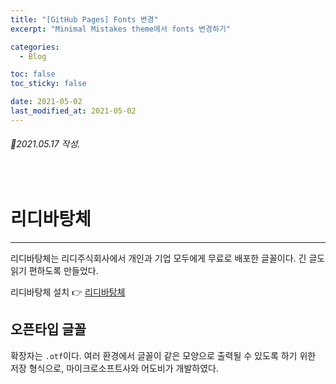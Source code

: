 ```yaml
---
title: "[GitHub Pages] Fonts 변경"
excerpt: "Minimal Mistakes theme에서 fonts 변경하기"

categories:
  - Blog

toc: false
toc_sticky: false

date: 2021-05-02
last_modified_at: 2021-05-02
---
```


###### 📝2021.05.17 작성.  

<br>  

# 리디바탕체  
-----  
리디바탕체는 리디주식회사에서 개인과 기업 모두에게 무료로 배포한 글꼴이다. 긴 글도 읽기 편하도록 만들었다.  

리디바탕체 설치 👉 [리디바탕체](https://www.ridicorp.com/ridibatang/)  

## 오픈타입 글꼴  
확장자는 `.otf`이다. 여러 환경에서 글꼴이 같은 모양으로 출력될 수 있도록 하기 위한 저장 형식으로, 마이크로소프트사와 어도비가 개발하였다.
